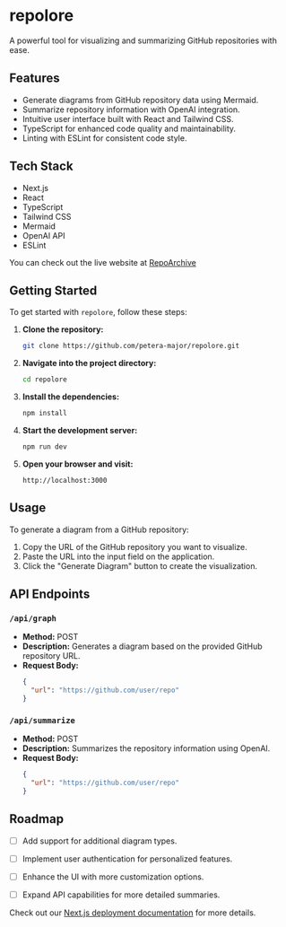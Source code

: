 # repolore
A powerful tool for visualizing and summarizing GitHub repositories with ease.

## Features
- Generate diagrams from GitHub repository data using Mermaid.
- Summarize repository information with OpenAI integration.
- Intuitive user interface built with React and Tailwind CSS.
- TypeScript for enhanced code quality and maintainability.
- Linting with ESLint for consistent code style.

## Tech Stack
- Next.js
- React
- TypeScript
- Tailwind CSS
- Mermaid
- OpenAI API
- ESLint

You can check out the live website at [RepoArchive]((https://repolore.vercel.app))


## Getting Started

To get started with `repolore`, follow these steps:

1. **Clone the repository:**
   ```bash
   git clone https://github.com/petera-major/repolore.git
   ```

2. **Navigate into the project directory:**
   ```bash
   cd repolore
   ```

3. **Install the dependencies:**
   ```bash
   npm install
   ```

4. **Start the development server:**
   ```bash
   npm run dev
   ```

5. **Open your browser and visit:**
   ```
   http://localhost:3000
   ```

## Usage

To generate a diagram from a GitHub repository:

1. Copy the URL of the GitHub repository you want to visualize.
2. Paste the URL into the input field on the application.
3. Click the "Generate Diagram" button to create the visualization.

## API Endpoints

### `/api/graph`
- **Method:** POST
- **Description:** Generates a diagram based on the provided GitHub repository URL.
- **Request Body:**
  ```json
  {
    "url": "https://github.com/user/repo"
  }
  ```

### `/api/summarize`
- **Method:** POST
- **Description:** Summarizes the repository information using OpenAI.
- **Request Body:**
  ```json
  {
    "url": "https://github.com/user/repo"
  }
  ```

## Roadmap
- [ ] Add support for additional diagram types.
- [ ] Implement user authentication for personalized features.
- [ ] Enhance the UI with more customization options.
- [ ] Expand API capabilities for more detailed summaries.




Check out our [Next.js deployment documentation](https://nextjs.org/docs/app/building-your-application/deploying) for more details.
